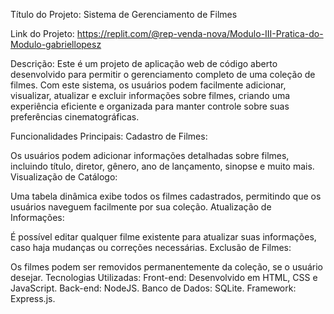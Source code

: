Título do Projeto: Sistema de Gerenciamento de Filmes

Link do Projeto: https://replit.com/@rep-venda-nova/Modulo-III-Pratica-do-Modulo-gabriellopesz

Descrição:
Este é um projeto de aplicação web de código aberto desenvolvido para permitir o gerenciamento completo de uma coleção de filmes. Com este sistema, os usuários podem facilmente adicionar, visualizar, atualizar e excluir informações sobre filmes, criando uma experiência eficiente e organizada para manter controle sobre suas preferências cinematográficas.

Funcionalidades Principais:
Cadastro de Filmes:

Os usuários podem adicionar informações detalhadas sobre filmes, incluindo título, diretor, gênero, ano de lançamento, sinopse e muito mais.
Visualização de Catálogo:

Uma tabela dinâmica exibe todos os filmes cadastrados, permitindo que os usuários naveguem facilmente por sua coleção.
Atualização de Informações:

É possível editar qualquer filme existente para atualizar suas informações, caso haja mudanças ou correções necessárias.
Exclusão de Filmes:

Os filmes podem ser removidos permanentemente da coleção, se o usuário desejar.
Tecnologias Utilizadas:
Front-end: Desenvolvido em HTML, CSS e JavaScript.
Back-end: NodeJS.
Banco de Dados: SQLite.
Framework: Express.js.
